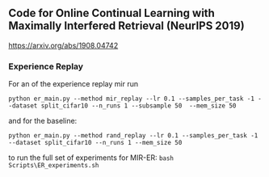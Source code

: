 ## Code for Online Continual Learning with Maximally Interfered Retrieval (NeurIPS 2019) 

https://arxiv.org/abs/1908.04742

### Experience Replay

For an of the experience replay mir run 

`python er_main.py --method mir_replay --lr 0.1 --samples_per_task -1 --dataset split_cifar10 --n_runs 1 --subsample 50  --mem_size 50`

and for the baseline:

`python er_main.py --method rand_replay --lr 0.1 --samples_per_task -1 --dataset split_cifar10 --n_runs 1 --mem_size 50`


to run the full set of experiments for MIR-ER:
`bash Scripts\ER_experiments.sh`


